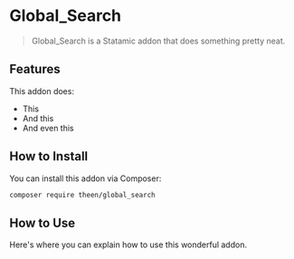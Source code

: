 # Global_Search

> Global_Search is a Statamic addon that does something pretty neat.

## Features

This addon does:

- This
- And this
- And even this

## How to Install

You can install this addon via Composer:

``` bash
composer require theen/global_search
```

## How to Use

Here's where you can explain how to use this wonderful addon.
